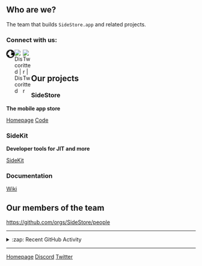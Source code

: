 <!-- 
Docs: How to use GitHub README and actions to auto-generate embedded content.
https://github.com/anuraghazra/github-readme-stats
https://www.youtube.com/watch?v=n6d4KHSKqGk
https://github.com/rahuldkjain/github-profile-readme-generator
 -->

## Who are we?

The team that builds `SideStore.app` and related projects.

### Connect with us:

<!--
[![Website](https://img.shields.io/website?label=sidestore.io&style=for-the-badge&url=https://sidestore.io)](https://sidestore.io)
[![Twitter Follow](https://img.shields.io/twitter/follow/sidestore_io?color=1DA1F2&logo=twitter&style=for-the-badge)](https://twitter.com/intent/follow?original_referer=https%3A%2F%2Fgithub.com%2Fsidestore&screen_name=sidestore)
[![GitHub Followers](https://img.shields.io/github/followers/sidestore?style=for-the-badge)]()
[![GitHub Sponsors](https://img.shields.io/github/sponsors/sidestore?style=for-the-badge
)]() 
-->

[<img align="left" alt="sidestore.io" width="22px" src="https://raw.githubusercontent.com/iconic/open-iconic/master/svg/globe.svg" />][website]
[<img align="left" alt="Discord | Discord" width="22px" src="https://cdn.jsdelivr.net/npm/simple-icons@v3/icons/discord.svg" />][discord]
[<img align="left" alt="Twitter | Twitter" width="22px" src="https://cdn.jsdelivr.net/npm/simple-icons@v3/icons/twitter.svg" />][twitter]

<br />
<br />

## Our projects

### SideStore

__The mobile app store__

[Homepage][website]
[Code][git.sidestore]

### SideKit

__Developer tools for JIT and more__

[SideKit][git.sidekit]

### Documentation

[Wiki][wiki]

## Our members of the team

https://github.com/orgs/SideStore/people

---

<details>
  <summary>:zap: Recent GitHub Activity</summary>

<!--START_SECTION:activity-->
1. 🗣 Commented on [#696](https://github.com/SideStore/SideStore/issues/696) in [SideStore/SideStore](https://github.com/SideStore/SideStore)
2. ❗️ Closed issue [#696](https://github.com/SideStore/SideStore/issues/696) in [SideStore/SideStore](https://github.com/SideStore/SideStore)
3. 🗣 Commented on [#696](https://github.com/SideStore/SideStore/issues/696) in [SideStore/SideStore](https://github.com/SideStore/SideStore)
4. 🗣 Commented on [#711](https://github.com/SideStore/SideStore/issues/711) in [SideStore/SideStore](https://github.com/SideStore/SideStore)
5. 🗣 Commented on [#711](https://github.com/SideStore/SideStore/issues/711) in [SideStore/SideStore](https://github.com/SideStore/SideStore)
6. 🗣 Commented on [#711](https://github.com/SideStore/SideStore/issues/711) in [SideStore/SideStore](https://github.com/SideStore/SideStore)
7. 🗣 Commented on [#727](https://github.com/SideStore/SideStore/issues/727) in [SideStore/SideStore](https://github.com/SideStore/SideStore)
8. 🗣 Commented on [#727](https://github.com/SideStore/SideStore/issues/727) in [SideStore/SideStore](https://github.com/SideStore/SideStore)
9. 💪 Opened PR [#727](https://github.com/SideStore/SideStore/pull/727) in [SideStore/SideStore](https://github.com/SideStore/SideStore)
10. 🗣 Commented on [#227](https://github.com/SideStore/SideStore/issues/227) in [SideStore/SideStore](https://github.com/SideStore/SideStore)
11. 🗣 Commented on [#726](https://github.com/SideStore/SideStore/issues/726) in [SideStore/SideStore](https://github.com/SideStore/SideStore)
12. ❗️ Closed issue [#726](https://github.com/SideStore/SideStore/issues/726) in [SideStore/SideStore](https://github.com/SideStore/SideStore)
13. ❗️ Opened issue [#726](https://github.com/SideStore/SideStore/issues/726) in [SideStore/SideStore](https://github.com/SideStore/SideStore)
14. 🗣 Commented on [#725](https://github.com/SideStore/SideStore/issues/725) in [SideStore/SideStore](https://github.com/SideStore/SideStore)
15. 🗣 Commented on [#725](https://github.com/SideStore/SideStore/issues/725) in [SideStore/SideStore](https://github.com/SideStore/SideStore)
16. 🗣 Commented on [#725](https://github.com/SideStore/SideStore/issues/725) in [SideStore/SideStore](https://github.com/SideStore/SideStore)
17. ❗️ Closed issue [#725](https://github.com/SideStore/SideStore/issues/725) in [SideStore/SideStore](https://github.com/SideStore/SideStore)
18. ❗️ Opened issue [#725](https://github.com/SideStore/SideStore/issues/725) in [SideStore/SideStore](https://github.com/SideStore/SideStore)
19. 🗣 Commented on [#706](https://github.com/SideStore/SideStore/issues/706) in [SideStore/SideStore](https://github.com/SideStore/SideStore)
20. 🎉 Merged PR [#58](https://github.com/SideStore/sidestore.github.io/pull/58) in [SideStore/sidestore.github.io](https://github.com/SideStore/sidestore.github.io)
<!--END_SECTION:activity-->

</details>

---

[Homepage][patreon] [Discord][discord] [Twitter][twitter]

<!--
- [Patreon][patreon]
- [OpenCollective][opencollective]
- [YouTube][youtube]
-->

[website]: https://sidestore.io
[wiki]: https://wiki.sidestore.io
[twitter]: https://twitter.com/sidestore_io
[discord]: https://discord.gg/sidestore-949183273383395328
[youtube]: https://youtube.com/TODO
[patreon]: https://www.patreon.com/SideStore
[opencollective]: https://opencollective.com/TODO
[git.sidestore]: https://github.com/SideStore/SideStore/
[git.sidekit]: https://github.com/SideStore/SideKit

